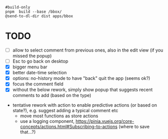 
~~~
#build-only
pnpm  build --base /bbox/
@send-to-dl-dir dist apps/bbox
~~~

# TODO

- [ ] allow to select comment from previous ones, also in the edit view (if you missed the popup)
- [ ] Esc to go back on desktop
- [x] bigger menu bar
- [x] better date-time selection
- [x] options: no-history mode to have "back" quit the app (seems ok?)
- [x] focus the comment field
- [x] without the below rework, simply show popup that suggests recent comments to add (based on the type)
- tentative rework with action to enable predictive actions (or based on state?), e.g. suggest adding a typical comment etc
  - move most functions as store actions
  - use a logging component, https://pinia.vuejs.org/core-concepts/actions.html#Subscribing-to-actions (where to save that...?)

